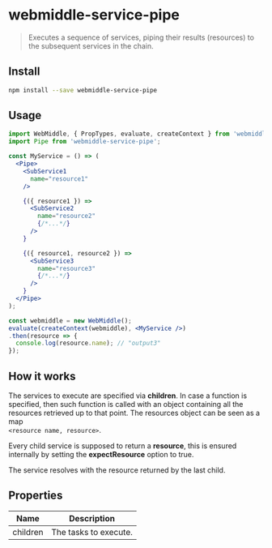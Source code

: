 # webmiddle-service-pipe 

> Executes a sequence of services, piping their results (resources) to the subsequent services in the chain.

## Install

```bash
npm install --save webmiddle-service-pipe
```

## Usage


```jsx
import WebMiddle, { PropTypes, evaluate, createContext } from 'webmiddle';
import Pipe from 'webmiddle-service-pipe';

const MyService = () => (
  <Pipe>
    <SubService1
      name="resource1"
    />

    {({ resource1 }) =>
      <SubService2
        name="resource2"
        {/*...*/}
      />
    }

    {({ resource1, resource2 }) =>
      <SubService3
        name="resource3"
        {/*...*/}
      />
    }
  </Pipe>
);

const webmiddle = new WebMiddle();
evaluate(createContext(webmiddle), <MyService />)
.then(resource => {
  console.log(resource.name); // "output3"
});
```

## How it works

The services to execute are specified via **children**. In case a
function is specified, then such function is called with an object
containing all the resources retrieved up to that point. The resources
object can be seen as a map  
`<resource name, resource>`.

Every child service is supposed to return a **resource**, this is
ensured internally by setting the **expectResource** option to true.

The service resolves with the resource returned by the last child.

## Properties

Name                   | Description
-----------------------|------------------------------------------------------
children               | The tasks to execute.
